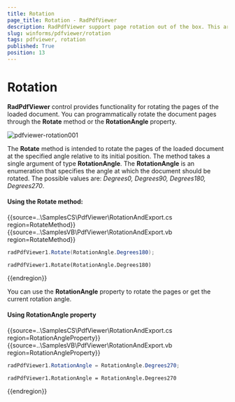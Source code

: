 ```yaml
---
title: Rotation
page_title: Rotation - RadPdfViewer
description: RadPdfViewer support page rotation out of the box. This article describes how you can rotate pages in the code.
slug: winforms/pdfviewer/rotation
tags: pdfviewer, rotation
published: True
position: 13
---
```


# Rotation

__RadPdfViewer__ control provides functionality for rotating the pages of the loaded document. You can programmatically rotate the document pages through the __Rotate__ method or the __RotationAngle__ property.   

![pdfviewer-rotation001](images/pdfviewer-rotation001.png)        

The __Rotate__ method is intended to rotate the pages of the loaded document at the specified angle relative to its initial position. The method takes a single argument of type __RotationAngle__. The __RotationAngle__ is an enumeration that specifies the angle at which the document should be rotated. The possible values are: *Degrees0, Degrees90, Degrees180, Degrees270*.

#### Using the Rotate method:

{{source=..\SamplesCS\PdfViewer\RotationAndExport.cs region=RotateMethod}} 
{{source=..\SamplesVB\PdfViewer\RotationAndExport.vb region=RotateMethod}}
````C#
radPdfViewer1.Rotate(RotationAngle.Degrees180);

````
````VB.NET
radPdfViewer1.Rotate(RotationAngle.Degrees180)

```` 


{{endregion}}

You can use the __RotationAngle__ property to rotate the pages or get the current rotation angle.

#### Using RotationAngle property

{{source=..\SamplesCS\PdfViewer\RotationAndExport.cs region=RotationAngleProperty}} 
{{source=..\SamplesVB\PdfViewer\RotationAndExport.vb region=RotationAngleProperty}}
````C#
radPdfViewer1.RotationAngle = RotationAngle.Degrees270;

````
````VB.NET
radPdfViewer1.RotationAngle = RotationAngle.Degrees270

```` 


{{endregion}}

